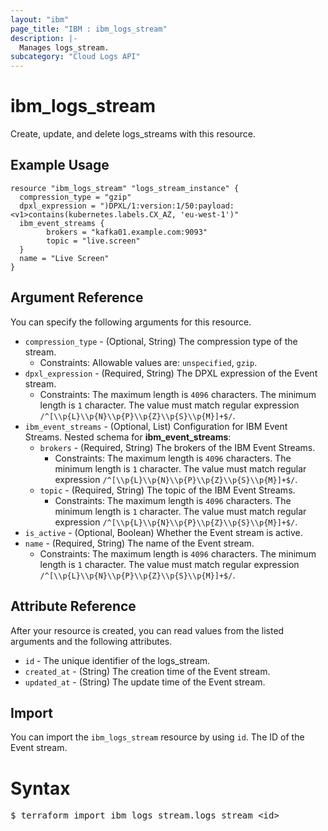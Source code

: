 ```yaml
---
layout: "ibm"
page_title: "IBM : ibm_logs_stream"
description: |-
  Manages logs_stream.
subcategory: "Cloud Logs API"
---
```


# ibm_logs_stream

Create, update, and delete logs_streams with this resource.

## Example Usage

```hcl
resource "ibm_logs_stream" "logs_stream_instance" {
  compression_type = "gzip"
  dpxl_expression = ")DPXL/1:version:1/50:payload:<v1>contains(kubernetes.labels.CX_AZ, 'eu-west-1')"
  ibm_event_streams {
		brokers = "kafka01.example.com:9093"
		topic = "live.screen"
  }
  name = "Live Screen"
}
```

## Argument Reference

You can specify the following arguments for this resource.

* `compression_type` - (Optional, String) The compression type of the stream.
  * Constraints: Allowable values are: `unspecified`, `gzip`.
* `dpxl_expression` - (Required, String) The DPXL expression of the Event stream.
  * Constraints: The maximum length is `4096` characters. The minimum length is `1` character. The value must match regular expression `/^[\\p{L}\\p{N}\\p{P}\\p{Z}\\p{S}\\p{M}]+$/`.
* `ibm_event_streams` - (Optional, List) Configuration for IBM Event Streams.
Nested schema for **ibm_event_streams**:
	* `brokers` - (Required, String) The brokers of the IBM Event Streams.
	  * Constraints: The maximum length is `4096` characters. The minimum length is `1` character. The value must match regular expression `/^[\\p{L}\\p{N}\\p{P}\\p{Z}\\p{S}\\p{M}]+$/`.
	* `topic` - (Required, String) The topic of the IBM Event Streams.
	  * Constraints: The maximum length is `4096` characters. The minimum length is `1` character. The value must match regular expression `/^[\\p{L}\\p{N}\\p{P}\\p{Z}\\p{S}\\p{M}]+$/`.
* `is_active` - (Optional, Boolean) Whether the Event stream is active.
* `name` - (Required, String) The name of the Event stream.
  * Constraints: The maximum length is `4096` characters. The minimum length is `1` character. The value must match regular expression `/^[\\p{L}\\p{N}\\p{P}\\p{Z}\\p{S}\\p{M}]+$/`.

## Attribute Reference

After your resource is created, you can read values from the listed arguments and the following attributes.

* `id` - The unique identifier of the logs_stream.
* `created_at` - (String) The creation time of the Event stream.
* `updated_at` - (String) The update time of the Event stream.


## Import

You can import the `ibm_logs_stream` resource by using `id`. The ID of the Event stream.

# Syntax
<pre>
$ terraform import ibm_logs_stream.logs_stream &lt;id&gt;
</pre>
